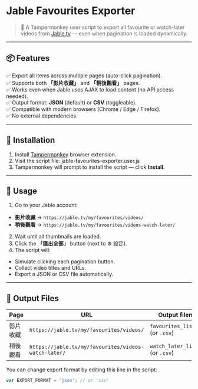 # Jable Favourites Exporter

> 🔧 A Tampermonkey user script to export all favourite or watch-later videos from [Jable.tv](https://jable.tv/) — even when pagination is loaded dynamically.

---

## 📦 Features

✅ Export all items across multiple pages (auto-click pagination).  
✅ Supports both **「影片收藏」** and **「稍後觀看」** pages.  
✅ Works even when Jable uses AJAX to load content (no API access needed).  
✅ Output format: **JSON** (default) or **CSV** (toggleable).  
✅ Compatible with modern browsers (Chrome / Edge / Firefox).  
✅ No external dependencies.  

---

## 🚀 Installation

1. Install [Tampermonkey](https://www.tampermonkey.net/) browser extension.
2. Visit the script file: jable-favourites-exporter.user.js
3. Tampermonkey will prompt to install the script — click **Install**.

---

## 🧭 Usage

1. Go to your Jable account:
- **影片收藏** → `https://jable.tv/my/favourites/videos/`
- **稍後觀看** → `https://jable.tv/my/favourites/videos-watch-later/`
2. Wait until all thumbnails are loaded.
3. Click the **「匯出全部」** button (next to ⚙️ 設定).
4. The script will:
- Simulate clicking each pagination button.
- Collect video titles and URLs.
- Export a JSON or CSV file automatically.

---

## 💾 Output Files

| Page | URL | Output filename |
|------|-----|-----------------|
| 影片收藏 | `https://jable.tv/my/favourites/videos/` | `favourites_list.json` (or `.csv`) |
| 稍後觀看 | `https://jable.tv/my/favourites/videos-watch-later/` | `watch_later_list.json` (or `.csv`) |

You can change export format by editing this line in the script:
```js
var EXPORT_FORMAT = 'json'; // or 'csv'

